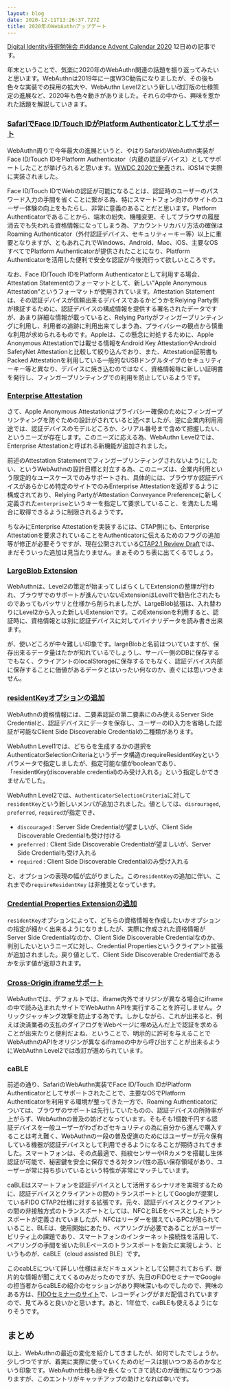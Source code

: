 ```yaml
---
layout: blog
date: 2020-12-11T13:26:37.727Z
title: 2020年のWebAuthnアップデート
---
```

[Digital Identity技術勉強会 #iddance Advent Calendar 2020](https://qiita.com/advent-calendar/2020/iddance) 12日めの記事です。

年末ということで、気楽に2020年のWebAuthn関連の話題を振り返ってみたいと思います。WebAuthnは2019年に一度W3C勧告になりましたが、その後も色々な実装での採用の拡大や、WebAuthn Level2という新しい改訂版の仕様策定の進展など、2020年も色々動きがありました。それらの中から、興味を惹かれた話題を解説していきます。

<!--StartFragment-->

### [SafariでFace ID/Touch IDがPlatform Authenticatorとしてサポート](https://w3c.github.io/webauthn/#sctn-apple-anonymous-attestation)

WebAuthn周りで今年最大の進展というと、やはりSafariのWebAuthn実装がFace ID/Touch IDをPlatform Authenticator（内蔵の認証デバイス）としてサポートしたことが挙げられると思います。[WWDC 2020で発表](https://developer.apple.com/videos/play/wwdc2020/10670/)され、iOS14で実際に実装されました。

Face ID/Touch IDでWebの認証が可能になることは、認証時のユーザーのパスワード入力の手間を省くことに繋がる為、特にスマートフォン向けのサイトのユーザー体験の向上をもたらし、非常に意義のあることだと思います。Platform Authenticatorであることから、端末の紛失、機種変更、そしてブラウザの履歴消去でも失われる資格情報になってしまう為、アカウントリカバリ方法の確保はRoaming Authenticator（外付認証デバイス、セキュリティーキー等）以上に重要となりますが、ともあれこれでWindows、Android、Mac、iOS、主要なOSすべてでPlatform Authenticatorが提供されたことになり、Platform Authenticatorを活用した便利で安全な認証が今後流行って欲しいところです。

なお、Face ID/Touch IDをPlatform Authenticatorとして利用する場合、Attestation Statementのフォーマットとして、新しい"Apple Anonymous Attestation“というフォーマットが使用されています。Attestation Statementは、その認証デバイスが信頼出来るデバイスであるかどうかをRelying Party側が検証するために、認証デバイスの構成情報を提供する署名されたデータですが、あまり詳細な情報が載っていると、Relying Partyがフィンガープリンティングに利用し、利用者の追跡に利用出来てしまう為、プライバシーの観点から慎重な利用が求められるものです。Appleは、この懸念に対処するために、Apple Anonymous Attestationでは載せる情報をAndroid Key AttestationやAndroid SafetyNet Attestationと比較して絞り込んでおり、また、Attestation証明書もPacked Attestationを利用している一般的なUSBドングルタイプのセキュリティーキー等と異なり、デバイスに焼き込むのではなく、資格情報毎に新しい証明書を発行し、フィンガープリンティングでの利用を防止しているようです。

<!--EndFragment-->

<!--StartFragment-->

### [Enterprise Attestation](https://www.w3.org/TR/webauthn-2/)

さて、Apple Anonymous Attestationはプライバシー確保のためにフィンガープリンティングを防ぐための設計がされていると述べましたが、逆に企業内利用用途では、認証デバイスのモデルどころか、シリアル番号まで含めて把握したい、というニーズが存在します。このニーズに応える為、WebAuthn Level2では、Enterprise Attestationと呼ばれる新機能が追加されました。

前述のAttestation Statementでフィンガープリンティングされないようにしたい、というWebAuthnの設計目標と対立する為、このニーズは、企業内利用という限定的なユースケースでのみサポートされ、具体的には、ブラウザか認証デバイスがあらかじめ特定のサイトでのみEnterprise Attestationを返却するように構成されており、Relying PartyがAttestation Conveyance Preferenceに新しく定義された`enterprise`というキーを指定して要求していること、を満たした場合に取得できるように制限されるようです。

ちなみにEnterprise Attestationを実装するには、CTAP側にも、Enterprise Attestationを要求されていることをAuthenticatorに伝えるためのフラグの追加等が修正が必要そうですが、現在公開されている[CTAP2.1 Review Draft](https://fidoalliance.org/specs/fido2/fido-client-to-authenticator-protocol-v2.1-rd-20191217.html)では、まだそういった追加は見当たりません。まぁそのうち表に出てくるでしょう。

<!--EndFragment-->

<!--StartFragment-->

### [LargeBlob Extension](https://www.w3.org/TR/webauthn-2/#sctn-large-blob-extension)

WebAuthnは、Level2の策定が始まってしばらくしてExtensionの整理が行われ、ブラウザでのサポートが進んでいないExtensionはLevel1で勧告化されたものであってもバッサリと仕様から削られましたが、LargeBlob拡張は、入れ替わりにLevel2から入った新しいExtensionです。このExtensionを利用すると、認証時に、資格情報とは別に認証デバイスに対してバイナリデータを読み書き出来ます。

が、使いどころが中々難しい印象です。largeBlobと名前はついていますが、保存出来るデータ量はたかが知れているでしょうし、サーバー側のDBに保存するでもなく、クライアントのlocalStorageに保存するでもなく、認証デバイス内部に保存することに価値があるデータとはいったい何なのか、直ぐには思いつきません。

<!--EndFragment-->

<!--StartFragment-->

### [residentKeyオプションの追加](https://w3c.github.io/webauthn/#dom-authenticatorselectioncriteria-residentkey)

WebAuthnの資格情報には、二要素認証の第二要素にのみ使えるServer Side Credentialと、認証デバイスにデータを保存し、ユーザーのID入力を省略した認証が可能なClient Side Discoverable Credentialの二種類があります。

WebAuthn Level1では、どちらを生成するかの選択をAuthenticatorSelectionCriteriaというデータ構造のrequireResidentKeyというパラメータで指定しましたが、指定可能な値がbooleanであり、「residentKey(discoverable credential)のみ受け入れる」という指定しかできませんでした。

WebAuthn Level2では、`AuthenticatorSelectionCriteria`に対して`residentKey`という新しいメンバが追加されました。値としては、`disrouraged`, `preferred`, `required`が指定でき、

* `discouraged` : Server Side Credentialが望ましいが、Client Side Discoverable Credentialも受け付ける
* `preferred` : Client Side Discoverable Credentialが望ましいが、Server Side Credentialも受け入れる
* `required` : Client Side Discoverable Credentialのみ受け入れる

と、オプションの表現の幅が広がりました。この`residentKey`の追加に伴い、これまでの`requireResidentKey` は非推奨となっています。

<!--EndFragment-->

<!--StartFragment-->

### [Credential Properties Extensionの追加](https://w3c.github.io/webauthn/#sctn-authenticator-credential-properties-extension)

`residentKey`オプションによって、どちらの資格情報を作成したいかオプションの指定が細かく出来るようになりましたが、実際に作成された資格情報がServer Side Credentialなのか、Client Side Discoverable Credentialなのか、判別したいというニーズに対し、Credential Propertiesというクライアント拡張が追加されました。戻り値として、Client Side Discoverable Credentialであるかを示す値が返却されます。

<!--EndFragment-->

<!--StartFragment-->

### [Cross-Origin iframeサポート](https://w3c.github.io/webauthn/#sctn-iframe-guidance)

WebAuthnでは、デフォルトでは、iframe内外でオリジンが異なる場合にiframeの中で読み込まれたサイトでWebAuthn APIを実行することを許可しません。クリックジャッキング攻撃を防止する為です。しかしながら、これが出来ると、例えば決済業者の支払のダイアログをWebページに埋め込んだ上で認証を求めることが出来たりと便利だよね、ということで、明示的に許可を与えることでWebAuthnのAPIをオリジンが異なるiframeの中から呼び出すことが出来るようにWebAuthn Level2では改訂が進められています。

<!--EndFragment-->

<!--StartFragment-->

### caBLE

前述の通り、SafariのWebAuthn実装でFace ID/Touch IDがPlatform Authenticatorとしてサポートされたことで、主要なOSでPlatform Authenticatorを利用する環境が整ってきた一方で、Roaming Authenticatorについては、ブラウザのサポートは先行していたものの、認証デバイスの所持率が上がらず、WebAuthnの普及の妨げとなっています。そもそも1個数千円する認証デバイスを一般ユーザーがわざわざセキュリティの為に自分から進んで購入することは考え難く、WebAuthnの一段の普及促進のためにはユーザーが元々保有している機器が認証デバイスとして利用できるようになることが期待されてきました。スマートフォンは、その点最適で、指紋センサーやIRカメラを搭載し生体認証が可能で、秘密鍵を安全に保存できる対タンパ性の高い保存領域があり、ユーザーが常に持ち歩いているという特性が非常にマッチしています。

caBLEはスマートフォンを認証デバイスとして活用するシナリオを実現するために、認証デバイスとクライアントの間のトランスポートとしてGoogleが提案しているFIDO CTAP2仕様に対する拡張です。元々、認証デバイスとクライアントの間の非接触方式のトランスポートとしては、NFCとBLEをベースとしたトランスポートが定義されていましたが、NFCはリーダーを備えているPCが限られていること、BLEは、使用開始にあたり、ペアリングが必要であることがユーザービリティ上の課題であり、スマートフォンのインターネット接続性を活用して、ペアリングの手間を省いたBLEベースのトランスポートを新たに実現しよう、というものが、caBLE（cloud assisted BLE）です。

このcabLEについて詳しい仕様はまだドキュメントとして公開されておらず、断片的な情報が聞こえてくるのみだったのですが、先日のFIDOセミナーでGoogleの担当者からcaBLEの紹介のセッションがあり興味深いものでしたので、興味のある方は、[FIDOセミナーのサイト](https://fidoalliance.org/event/fido-seminar-japan-2020/?lang=ja)で、レコーディングがまだ配信されていますので、見てみると良いかと思います。あと、1年位で、caBLEも使えるようになりそうです。

<!--EndFragment-->

<!--StartFragment-->

## まとめ

以上、WebAuthnの最近の変化を紹介してきましたが、如何でしたでしょうか。少しづつですが、着実に実際に使っていくためのピースは揃いつつあるのかなという印象です。WebAuthn仕様も段々長くなってきて読むのが面倒になりつつありますが、このエントリがキャッチアップの助けとなれば幸いです。

<!--EndFragment-->